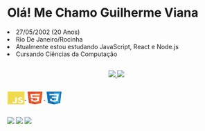 <h1>Olá! Me Chamo Guilherme Viana</h1>
<li>27/05/2002 (20 Anos)</li>
<li>Rio De Janeiro/Rocinha</li>

<li>Atualmente estou estudando JavaScript, React e Node.js</li>
<li>Cursando Ciências da Computação</li>

##

<div align="center">
  <a href="https://github.com/MermeMld">
  <img height="180em" src="https://github-readme-stats.vercel.app/api?username=MermeMld&show_icons=true&theme=dark&include_all_commits=true&count_private=true"/>
  <img height="180em" src="https://github-readme-stats.vercel.app/api/top-langs/?username=MermeMld&layout=compact&langs_count=7&theme=dark"/>
</div>
 
  ##
  <img align="center" alt="Merme-Js" height="30" width="40" src="https://raw.githubusercontent.com/devicons/devicon/master/icons/javascript/javascript-plain.svg">
  <img align="center" alt="Merme-HTML" height="30" width="40" src="https://raw.githubusercontent.com/devicons/devicon/master/icons/html5/html5-original.svg">
  <img align="center" alt="Merme-CSS" height="30" width="40" src="https://raw.githubusercontent.com/devicons/devicon/master/icons/css3/css3-original.svg">
  
  ##
  <div>
    
  <a href="https://instagram.com/Merme_viana" target="_blank"><img src="https://img.shields.io/badge/-Instagram-%23E4405F?style=for-the-badge&logo=instagram&logoColor=white" target="_blank"></a>
    <a href = "merme.silva.viana@gmail.com"><img src="https://img.shields.io/badge/-Gmail-%23333?style=for-the-badge&logo=gmail&logoColor=white" target="_blank"></a>
    <a href="https://www.linkedin.com/in/guilherme-viana-990791198/" target="_blank"><img src="https://img.shields.io/badge/-LinkedIn-%230077B5?style=for-the-badge&logo=linkedin&logoColor=white" target="_blank"></a>
  </div>  
